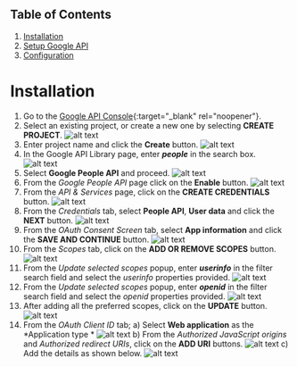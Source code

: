 ## Table of Contents
1. [Installation](#installation)
2. [Setup Google API](#setup-google-api)
3. [Configuration](#configuration)

<a id="installation"></a>Installation
============
1. Go to the [Google API Console](https://console.cloud.google.com/projectselector2/apis/library){:target="_blank" rel="noopener"}.
2. Select an existing project, or create a new one by selecting **CREATE PROJECT**.
![alt text](https://raw.githubusercontent.com/Rodgath/DevResources/main/GOT-WP-Login-Register/console/01.png "Select Porject or Create Project")
3. Enter project name and click the **Create** button.
![alt text](https://raw.githubusercontent.com/Rodgath/DevResources/main/GOT-WP-Login-Register/console/02.png "Enter porject details")
4. In the Google API Library page, enter ***people*** in the search box.
![alt text](https://raw.githubusercontent.com/Rodgath/DevResources/main/GOT-WP-Login-Register/console/03.png "Enter porject details")
5. Select **Google People API** and proceed.
![alt text](https://raw.githubusercontent.com/Rodgath/DevResources/main/GOT-WP-Login-Register/console/04.png "Enter porject details")
6. From the *Google People API* page click on the **Enable** button.
![alt text](https://raw.githubusercontent.com/Rodgath/DevResources/main/GOT-WP-Login-Register/console/05.png "Enter porject details")
7. From the *API & Services* page, click on the **CREATE CREDENTIALS** button.
![alt text](https://raw.githubusercontent.com/Rodgath/DevResources/main/GOT-WP-Login-Register/console/06.png "Enter porject details")
8. From the *Credentials* tab, select **People API**, **User data** and click the **NEXT** button.
![alt text](https://raw.githubusercontent.com/Rodgath/DevResources/main/GOT-WP-Login-Register/console/07.png "Enter porject details")
9. From the *OAuth Consent Screen* tab, select **App information** and click the **SAVE AND CONTINUE** button.
![alt text](https://raw.githubusercontent.com/Rodgath/DevResources/main/GOT-WP-Login-Register/console/08.png "Enter porject details")
10. From the *Scopes* tab, click on the **ADD OR REMOVE SCOPES** button.
![alt text](https://raw.githubusercontent.com/Rodgath/DevResources/main/GOT-WP-Login-Register/console/09.png "Enter porject details")
11. From the *Update selected scopes* popup, enter ***userinfo*** in the filter search field and select the *userinfo* properties provided.
![alt text](https://raw.githubusercontent.com/Rodgath/DevResources/main/GOT-WP-Login-Register/console/10.png "Enter porject details")
12. From the *Update selected scopes* popup, enter ***openid*** in the filter search field and select the *openid* properties provided.
![alt text](https://raw.githubusercontent.com/Rodgath/DevResources/main/GOT-WP-Login-Register/console/11.png "Enter porject details")
13. After adding all the preferred scopes, click on the **UPDATE** button.
![alt text](https://raw.githubusercontent.com/Rodgath/DevResources/main/GOT-WP-Login-Register/console/12.png "Enter porject details")
14. From the *OAuth Client ID* tab;
a) Select **Web application** as the *Application type *
![alt text](https://raw.githubusercontent.com/Rodgath/DevResources/main/GOT-WP-Login-Register/console/13.png "Enter porject details")
b) From the *Authorized JavaScript origins* and *Authorized redirect URIs*, click on the **ADD URI** buttons.
![alt text](https://raw.githubusercontent.com/Rodgath/DevResources/main/GOT-WP-Login-Register/console/14.png "Enter porject details")
c) Add the details as shown below.
![alt text](https://raw.githubusercontent.com/Rodgath/DevResources/main/GOT-WP-Login-Register/console/15.png "Enter porject details")

